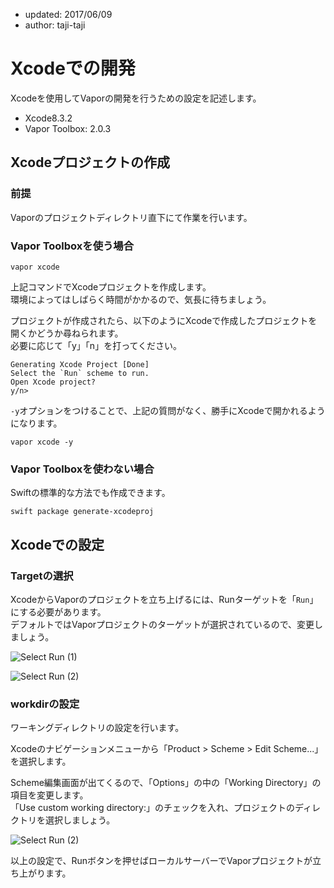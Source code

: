 - updated: 2017/06/09
- author: taji-taji

# Xcodeでの開発

Xcodeを使用してVaporの開発を行うための設定を記述します。  

- Xcode8.3.2
- Vapor Toolbox: 2.0.3

## Xcodeプロジェクトの作成

### 前提

Vaporのプロジェクトディレクトリ直下にて作業を行います。

### Vapor Toolboxを使う場合

```
vapor xcode
```

上記コマンドでXcodeプロジェクトを作成します。  
環境によってはしばらく時間がかかるので、気長に待ちましょう。  

プロジェクトが作成されたら、以下のようにXcodeで作成したプロジェクトを開くかどうか尋ねられます。  
必要に応じて「y」「n」を打ってください。  

```
Generating Xcode Project [Done]
Select the `Run` scheme to run.
Open Xcode project?
y/n>
```

`-y`オプションをつけることで、上記の質問がなく、勝手にXcodeで開かれるようになります。  

```
vapor xcode -y
```

### Vapor Toolboxを使わない場合

Swiftの標準的な方法でも作成できます。  

```
swift package generate-xcodeproj
```


## Xcodeでの設定

### Targetの選択

XcodeからVaporのプロジェクトを立ち上げるには、Runターゲットを「`Run`」にする必要があります。  
デフォルトではVaporプロジェクトのターゲットが選択されているので、変更しましょう。  

![Select Run (1)](/images/contents/01_00_001.png)

![Select Run (2)](/images/contents/01_00_002.png)

### workdirの設定

ワーキングディレクトリの設定を行います。  

Xcodeのナビゲーションメニューから「Product > Scheme > Edit Scheme...」を選択します。

Scheme編集画面が出てくるので、「Options」の中の「Working Directory」の項目を変更します。  
「Use custom working directory:」のチェックを入れ、プロジェクトのディレクトリを選択しましょう。  

![Select Run (2)](/images/contents/01_00_003.png)

以上の設定で、Runボタンを押せばローカルサーバーでVaporプロジェクトが立ち上がります。
